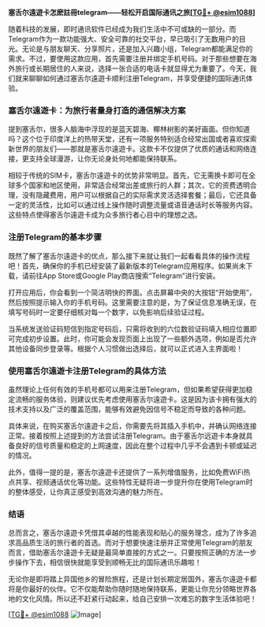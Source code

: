 **塞舌尔遠遊卡怎麽註冊telegram——轻松开启国际通讯之旅[[TG💪+ @esim1088](https://t.me/s/esim1088)]**

随着科技的发展，即时通讯软件已经成为我们生活中不可或缺的一部分。而Telegram作为一款功能强大、安全可靠的社交平台，早已吸引了无数用户的目光。无论是与朋友聊天、分享照片，还是加入兴趣小组，Telegram都能满足你的需求。不过，要使用这款应用，首先需要注册并绑定手机号码。对于那些想要在海外旅行或长期居住的人来说，选择一张合适的电话卡就显得尤为重要了。今天，我们就来聊聊如何通过塞舌尔遠遊卡顺利注册Telegram，并享受便捷的国际通讯体验。

### 塞舌尔遠遊卡：为旅行者量身打造的通信解决方案

提到塞舌尔，很多人脑海中浮现的是蓝天碧海、椰林树影的美好画面。但你知道吗？这个位于印度洋上的热带天堂，还有一项服务特别适合经常出国或者喜欢探索新世界的朋友们——那就是塞舌尔遠遊卡。这款卡不仅提供了优质的通话和网络连接，更支持全球漫游，让你无论身处何地都能保持联系。

相较于传统的SIM卡，塞舌尔遠遊卡的优势非常明显。首先，它无需换卡即可在全球多个国家和地区使用，非常适合经常出差或旅行的人群；其次，它的资费透明合理，没有隐藏费用，用户可以根据自己的实际需求灵活选择套餐；最后，它还具备一定的灵活性，比如可以通过线上操作随时调整流量或语音通话时长等服务内容。这些特点使得塞舌尔遠遊卡成为众多旅行者心目中的理想之选。

### 注册Telegram的基本步骤

既然了解了塞舌尔遠遊卡的优点，那么接下来就让我们一起看看具体的操作流程吧！首先，确保你的手机已经安装了最新版本的Telegram应用程序。如果尚未下载，请前往App Store或Google Play商店搜索“Telegram”进行安装。

打开应用后，你会看到一个简洁明快的界面。点击屏幕中央的大按钮“开始使用”，然后按照提示输入你的手机号码。这里需要注意的是，为了保证信息准确无误，在填写号码时一定要仔细核对每一个数字，以免影响后续验证过程。

当系统发送验证码短信到指定号码后，只需将收到的六位数验证码填入相应位置即可完成初步设置。此时，你可能会发现页面上出现了一些额外选项，例如是否允许其他设备同步登录等。根据个人习惯做出选择后，就可以正式进入主界面啦！

### 使用塞舌尔遠遊卡注册Telegram的具体方法

虽然理论上任何有效的手机号都可以用来注册Telegram，但如果希望获得更加稳定流畅的服务体验，则建议优先考虑使用塞舌尔遠遊卡。这是因为该卡拥有强大的技术支持以及广泛的覆盖范围，能够有效避免因信号不稳定而导致的各种问题。

具体来说，在购买塞舌尔遠遊卡之后，你需要先将其插入手机中，并确认网络连接正常。接着按照上述提到的方法尝试注册Telegram。由于塞舌尔远遊卡本身就具备良好的信号质量和稳定的上网速度，因此在整个过程中几乎不会遇到卡顿或延迟的情况。

此外，值得一提的是，塞舌尔遠遊卡还提供了一系列增值服务，比如免费WiFi热点共享、视频通话优化等功能。这些特性无疑将进一步提升你在使用Telegram时的整体感受，让你真正感受到高效沟通的魅力所在。

### 结语

总而言之，塞舌尔遠遊卡凭借其卓越的性能表现和贴心的服务理念，成为了许多追求高品质生活的旅行者的首选。而对于想要快速注册并正常使用Telegram的朋友而言，借助塞舌尔遠遊卡无疑是最简单直接的方式之一。只要按照正确的方法一步步操作下去，相信很快就能享受到顺畅无比的国际通讯乐趣啦！

无论你是即将踏上异国他乡的冒险旅程，还是计划长期定居国外，塞舌尔遠遊卡都将是你最好的伙伴。它不仅能帮助你随时随地保持联系，更能让你充分领略世界各地的文化风情。所以还不赶紧行动起来，给自己安排一次难忘的数字生活体验吧！

[[TG💪+ @esim1088](https://t.me/s/esim1088) ![Image](https://i.postimg.cc/4NQfJmqS/Snipaste-2025-05-13-00-14-12.png)]